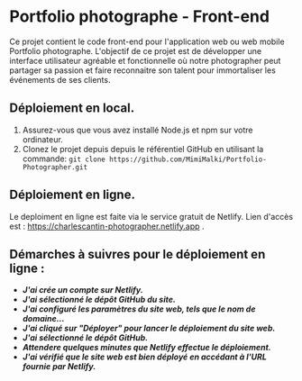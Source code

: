 # Portfolio photographe - Front-end

Ce projet contient le code front-end pour l'application web ou web mobile Portfolio photographe.
L'objectif de ce projet est de développer une interface utilisateur
agréable et fonctionnelle où notre photographer peut partager sa passion et faire reconnaitre son talent pour immortaliser les événements de ses clients.


## Déploiement en local.

1. Assurez-vous que vous avez installé Node.js et npm sur votre ordinateur.
2. Clonez le projet depuis depuis le référentiel  GitHub en utilisant la commande: ``` git clone https://github.com/MimiMalki/Portfolio-Photographer.git ``` 

## Déploiement en ligne.

Le deploiment en ligne est faite via le service gratuit de Netlify.
Lien d'accès est : https://charlescantin-photographer.netlify.app .

## Démarches à suivres pour le déploiement en ligne :
- ***J'ai crée un compte sur Netlify.***
- ***J'ai sélectionné le dépôt GitHub du site.***
- ***J'ai configuré les paramètres du site web, tels que le nom de domaine...***
- ***J'ai cliqué sur "Déployer" pour lancer le déploiement du site web.***
- ***J'ai sélectionné le dépôt GitHub.*** 
- ***Attendere quelques minutes que Netlify effectue le déploiement.***
- ***J'ai vérifié que le site web est bien déployé en accédant à l'URL fournie par Netlify.***

